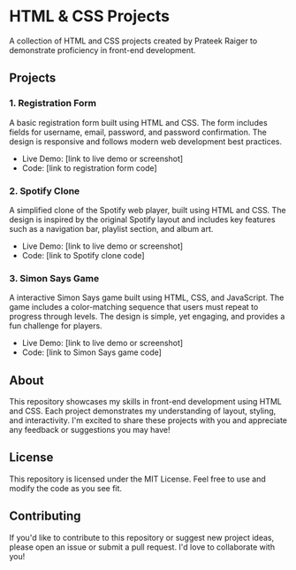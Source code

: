 **HTML & CSS Projects**
=======================

A collection of HTML and CSS projects created by Prateek Raiger to demonstrate proficiency in front-end development.

**Projects**
------------

### 1. Registration Form

A basic registration form built using HTML and CSS. The form includes fields for username, email, password, and password confirmation. The design is responsive and follows modern web development best practices.

* Live Demo: [link to live demo or screenshot]
* Code: [link to registration form code]

### 2. Spotify Clone

A simplified clone of the Spotify web player, built using HTML and CSS. The design is inspired by the original Spotify layout and includes key features such as a navigation bar, playlist section, and album art.

* Live Demo: [link to live demo or screenshot]
* Code: [link to Spotify clone code]

### 3. Simon Says Game

A interactive Simon Says game built using HTML, CSS, and JavaScript. The game includes a color-matching sequence that users must repeat to progress through levels. The design is simple, yet engaging, and provides a fun challenge for players.

* Live Demo: [link to live demo or screenshot]
* Code: [link to Simon Says game code]

**About**
--------

This repository showcases my skills in front-end development using HTML and CSS. Each project demonstrates my understanding of layout, styling, and interactivity. I'm excited to share these projects with you and appreciate any feedback or suggestions you may have!

**License**
-------

This repository is licensed under the MIT License. Feel free to use and modify the code as you see fit.

**Contributing**
------------

If you'd like to contribute to this repository or suggest new project ideas, please open an issue or submit a pull request. I'd love to collaborate with you!
